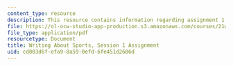 ```yaml
---
content_type: resource
description: This resource contains information regarding assignment 1.
file: https://ol-ocw-studio-app-production.s3.amazonaws.com/courses/21w-015-writing-and-rhetoric-writing-about-sports-fall-2013/cd003d6fefa98a590efd6fe451d2606d_MIT21W_015F13_Assignment1.pdf
file_type: application/pdf
resourcetype: Document
title: Writing About Sports, Session 1 Assignment
uid: cd003d6f-efa9-8a59-0efd-6fe451d2606d
---
```

